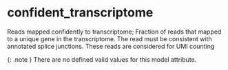 # confident_transcriptome
Reads mapped confidently to transcriptome; Fraction of reads that mapped to a unique gene in the transcriptome. The read must be consistent with annotated splice junctions. These reads are considered for UMI counting


{: .note }
There are no defined valid values for this model attribute.
